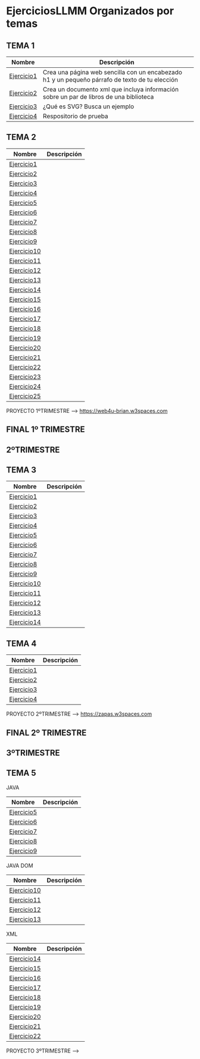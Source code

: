 # EjerciciosLLMM Organizados por temas
## TEMA 1
Nombre | Descripción
-------|------------
[Ejercicio1](/TEMA1/LMT1P1A1_BrianAlexander.html) | Crea una página web sencilla con un encabezado h1 y un pequeño párrafo de texto de tu elección
[Ejercicio2](/TEMA1/LMT1P1A2_BrianAlexander.xml) | Crea un documento xml que incluya información sobre un par de libros de una biblioteca
[Ejercicio3](/TEMA1/LMT1P1A3_BrianAlexander.html) | ¿Qué es SVG? Busca un ejemplo
[Ejercicio4](https://github.com/brianllj03/prueba) | Respositorio de prueba


## TEMA 2
Nombre | Descripción
-------|------------
[Ejercicio1](/TEMA1/LMT2P1A1_BrianAlexander.html) | 
[Ejercicio2](/TEMA1/LMT2P1A2_BrianAlexander.html) | 
[Ejercicio3](/TEMA1/LMT2P1A3_BrianAlexander.html) | 
[Ejercicio4](/TEMA1/LMT2P1A4_BrianAlexander.html) | 
[Ejercicio5](/TEMA1/LMT2P1A5_BrianAlexander.html) | 
[Ejercicio6](/TEMA1/LMT2P1A6_BrianAlexander.html) | 
[Ejercicio7](/TEMA1/LMT2P1A7_BrianAlexander.html) | 
[Ejercicio8](/TEMA1/LMT2P1A8_BrianAlexander/) | 
[Ejercicio9](/TEMA1/LMT2P1A9_BrianAlexander/) | 
[Ejercicio10](/TEMA1/LMT2P1A10_BrianAlexander.html) | 
[Ejercicio11](/TEMA1/LMT2P1A11_BrianAlexander.html) | 
[Ejercicio12](/TEMA1/LMT2P1A12_BrianAlexander.html) |
[Ejercicio13](/TEMA1/LMT2P1A13_BrianAlexander.html) |
[Ejercicio14](/TEMA1/LMT2P1A14_BrianAlexander.html) |
[Ejercicio15](/TEMA1/LMT2P1A15_BrianAlexander.html) |
[Ejercicio16](/TEMA1/LMT2P1A16_BrianAlexander.html) |
[Ejercicio17](/TEMA1/LMT2P1A17_BrianAlexander/) |
[Ejercicio18](/TEMA1/LMT2P1A18_BrianAlexander/) |
[Ejercicio19](/TEMA1/LMT2P1A19_BrianAlexander/) |
[Ejercicio20](/TEMA1/LMT2P1A20_BrianAlexander/) |
[Ejercicio21](/TEMA1/LMT2P1A21_BrianAlexander/) |
[Ejercicio22](/TEMA1/LMT2P1A22_BrianAlexander.html) |
[Ejercicio23](/TEMA1/LMT2P1A23_BrianAlexander.html) |
[Ejercicio24](/TEMA1/LMT2P1A24_BrianAlexander.html) |
[Ejercicio25](/TEMA1/LMT2P1A25_BrianAlexander/) |

PROYECTO 1ºTRIMESTRE --> https://web4u-brian.w3spaces.com

FINAL 1º TRIMESTRE
---------------------------------------------------------------------------------
2ºTRIMESTRE
--------------------
## TEMA 3
Nombre | Descripción
-------|------------
[Ejercicio1](/TEMA3/LMT3P1A1_BrianAlexander.html) | 
[Ejercicio2](/TEMA3/LMT3P1A2_BrianAlexander.html) | 
[Ejercicio3](/TEMA3/LMT3P1A3_BrianAlexander/) | 
[Ejercicio4](/TEMA3/LMT3P1A4_BrianAlexander/) | 
[Ejercicio5](/TEMA3/LMT3P1A5_BrianAlexander.html) |
[Ejercicio6](/TEMA3/LMT3P2A1_BrianAlexander.html) | 
[Ejercicio7](/TEMA3/LMT3P2A2_BrianAlexander/) | 
[Ejercicio8](/TEMA3/LMT3P2A3_BrianAlexander/) | 
[Ejercicio9](/TEMA3/LMT3P2A4_BrianAlexander.html) | 
[Ejercicio10](/TEMA3/LMT3P2A5_BrianAlexander.html) |
[Ejercicio11](/TEMA3/LMT3P2A8_BrianAlexander.html) | 
[Ejercicio12](/TEMA3/LMT3P2A9_BrianAlexander.html) | 
[Ejercicio13](/TEMA3/LMT3P2A10_BrianAlexander/) | 
[Ejercicio14](/TEMA3/LMT3P2A11_BrianAlexander/) | 

## TEMA 4

Nombre | Descripción
-------|------------
[Ejercicio1](/TEMA4/LMT4P1A1_BrianAlexander/) | 
[Ejercicio2](/TEMA4/LMT4P1A2_BrianAlexander/) | 
[Ejercicio3](/TEMA4/LMT4P1A3_BrianAlexander/) | 
[Ejercicio4](/TEMA4/LMT4P1A4_BrianAlexander/) | 

PROYECTO 2ºTRIMESTRE --> https://zapas.w3spaces.com

FINAL 2º TRIMESTRE
---------------------------------------------------------------------------------
3ºTRIMESTRE
--------------------
## TEMA 5

JAVA

Nombre | Descripción
-------|------------
[Ejercicio5](/TEMA5/LMT4P1A5_BrianAlexander/) | 
[Ejercicio6](/TEMA5/LMT4P1A6_BrianAlexander/) | 
[Ejercicio7](/TEMA5/LMT4P1A7_BrianAlexander/) | 
[Ejercicio8](/TEMA5/LMT4P1A8_BrianAlexander/) |
[Ejercicio9](/TEMA5/LMT4P1A9_BrianAlexander/) |

JAVA DOM

Nombre | Descripción
-------|------------
[Ejercicio10](/TEMA4/LMT4P1A10_BrianAlexander/) |
[Ejercicio11](/TEMA4/LMT4P1A11_BrianAlexander/) | 
[Ejercicio12](/TEMA4/LMT4P1A12_BrianAlexander/) | 
[Ejercicio13](/TEMA4/LMT4P1A13_BrianAlexander/) |

XML

Nombre | Descripción
-------|------------
[Ejercicio14](/TEMA5/LMT5P1A1_BrianAlexander.xml) |
[Ejercicio15](/TEMA5/LMT5P1A2_BrianAlexander.xml) | 
[Ejercicio16](/TEMA5/LMT5P1A3_BrianAlexander.xml) | 
[Ejercicio17](/TEMA5/LMT5P1A4_BrianAlexander.xml) | 
[Ejercicio18](/TEMA5/LMT5P1A5_BrianAlexander.xml) |
[Ejercicio19](/TEMA5/LMT5P1A6_BrianAlexander.xml) | 
[Ejercicio20](/TEMA5/LMT5P1A7_BrianAlexander.xml) | 
[Ejercicio21](/TEMA5/LMT5P1A8_BrianAlexander.xml) | 
[Ejercicio22](/TEMA5/LMT5P1A9_BrianAlexander.xml) |

PROYECTO 3ºTRIMESTRE --> 

